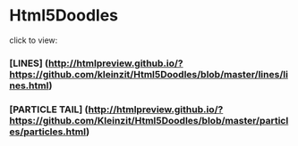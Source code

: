 # Html5Doodles

click to view:
### [LINES] (http://htmlpreview.github.io/?https://github.com/kleinzit/Html5Doodles/blob/master/lines/lines.html)

### [PARTICLE TAIL] (http://htmlpreview.github.io/?https://github.com/Kleinzit/Html5Doodles/blob/master/particles/particles.html)
